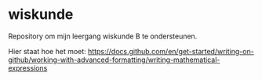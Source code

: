 # wiskunde
Repository om mijn leergang wiskunde B te ondersteunen.

Hier staat hoe het moet: https://docs.github.com/en/get-started/writing-on-github/working-with-advanced-formatting/writing-mathematical-expressions
